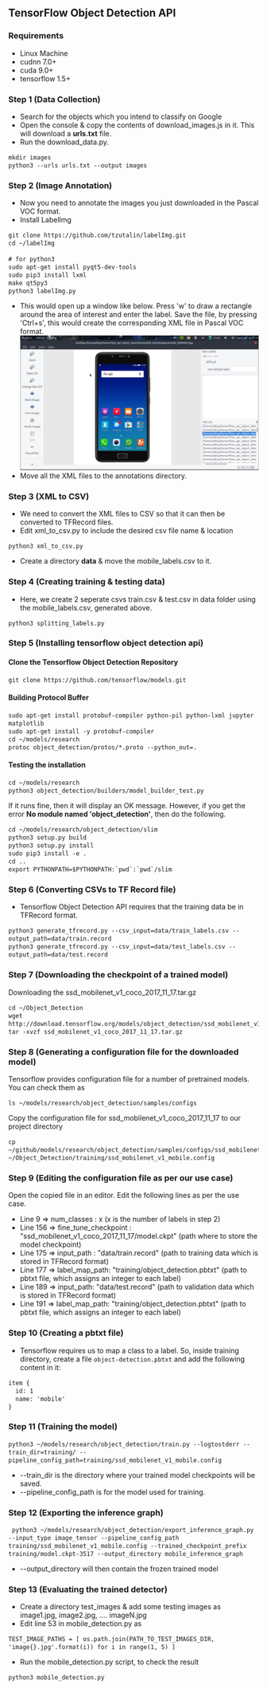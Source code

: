 ## TensorFlow Object Detection API


### Requirements
* Linux Machine
* cudnn 7.0+
* cuda 9.0+
* tensorflow 1.5+


### Step 1 (Data Collection)
* Search for the objects which you intend to classify on Google
* Open the console & copy the contents of download_images.js in it. This will download a **urls.txt** file.
* Run the download_data.py.
```
mkdir images
python3 --urls urls.txt --output images
```

### Step 2 (Image Annotation)
* Now you need to annotate the images you just downloaded in the Pascal VOC format.
* Install LabelImg
```
git clone https://github.com/tzutalin/labelImg.git
cd ~/labelImg

# for python3
sudo apt-get install pyqt5-dev-tools
sudo pip3 install lxml
make qt5py3
python3 labelImg.py
```
* This would open up a window like below. Press 'w' to draw a rectangle around the area of interest and enter the label. Save the file, by pressing 'Ctrl+s', this would create the corresponding XML file in Pascal VOC format.
![labelImg](labelimg.png)
* Move all the XML files to the annotations directory.


### Step 3 (XML to CSV)
* We need to convert the XML files to CSV so that it can then be converted to TFRecord files.
* Edit xml_to_csv.py to include the desired csv file name & location
```
python3 xml_to_csv.py
```
* Create a directory __data__ & move the mobile_labels.csv to it.

### Step 4 (Creating training & testing data)
* Here, we create 2 seperate csvs train.csv & test.csv in data folder using the mobile_labels.csv, generated above.
```
python3 splitting_labels.py
```

### Step 5 (Installing tensorflow object detection api)

#### Clone the Tensorflow Object Detection Repository
```
git clone https://github.com/tensorflow/models.git 
```
#### Building Protocol Buffer
```
sudo apt-get install protobuf-compiler python-pil python-lxml jupyter matplotlib
sudo apt-get install -y protobuf-compiler
cd ~/models/research
protoc object_detection/protos/*.proto --python_out=.
```

#### Testing the installation
```
cd ~/models/research
python3 object_detection/builders/model_builder_test.py
```
If it runs fine, then it will display an OK message. However, if you get the error __No module named 'object_detection'__, then do the following.
```
cd ~/models/research/object_detection/slim
python3 setup.py build
python3 setup.py install
sudo pip3 install -e .
cd ..
export PYTHONPATH=$PYTHONPATH:`pwd`:`pwd`/slim  
```

### Step 6 (Converting CSVs to TF Record file)
* Tensorflow Object Detection API requires that the training data be in TFRecord format.
```
python3 generate_tfrecord.py --csv_input=data/train_labels.csv --output_path=data/train.record
python3 generate_tfrecord.py --csv_input=data/test_labels.csv --output_path=data/test.record
```

### Step 7 (Downloading the checkpoint of a trained model)
Downloading the ssd_mobilenet_v1_coco_2017_11_17.tar.gz
```
cd ~/Object_Detection
wget http://download.tensorflow.org/models/object_detection/ssd_mobilenet_v1_coco_2017_11_17.tar.gz
tar -xvzf ssd_mobilenet_v1_coco_2017_11_17.tar.gz
```

### Step 8 (Generating a configuration file for the downloaded model)
Tensorflow provides configuration file for a number of pretrained models. You can check them as
```
ls ~/models/research/object_detection/samples/configs
```

Copy the configuration file for ssd_mobilenet_v1_coco_2017_11_17 to our project directory
```
cp ~/github/models/research/object_detection/samples/configs/ssd_mobilenet_v1_coco.config  ~/Object_Detection/training/ssd_mobilenet_v1_mobile.config
```

### Step 9 (Editing the configuration file as per our use case)
Open the copied file in an editor. Edit the following lines as per the use case.
* Line 9 => num_classes : x (x is the number of labels in step 2)
* Line 156 => fine_tune_checkpoint : "ssd_mobilenet_v1_coco_2017_11_17/model.ckpt" (path where to store the model checkpoint)
* Line 175 => input_path : "data/train.record" (path to training data which is stored in TFRecord format)
* Line 177 => label_map_path: "training/object_detection.pbtxt" (path to pbtxt file, which assigns an integer to each label)
* Line 189 => input_path: "data/test.record" (path to validation data which is stored in TFRecord format)
* Line 191 => label_map_path: "training/object_detection.pbtxt" (path to pbtxt file, which assigns an integer to each label)


### Step 10 (Creating a pbtxt file)
* Tensorflow requires us to map a class to a label. So, inside training directory, create a file `object-detection.pbtxt` and add the following content in it:
```
item {
  id: 1
  name: 'mobile'
}
```

### Step 11 (Training the model)
```
python3 ~/models/research/object_detection/train.py --logtostderr --train_dir=training/ --pipeline_config_path=training/ssd_mobilenet_v1_mobile.config
```
* --train_dir is the directory where your trained model checkpoints will be saved.
* --pipeline_config_path is for the model used for training.


### Step 12 (Exporting the inference graph)
```
 python3 ~/models/research/object_detection/export_inference_graph.py --input_type image_tensor --pipeline_config_path training/ssd_mobilenet_v1_mobile.config --trained_checkpoint_prefix training/model.ckpt-3517 --output_directory mobile_inference_graph
```
* --output_directory will then contain the frozen trained model 

### Step 13 (Evaluating the trained detector)
* Create a directory test_images & add some testing images as image1.jpg, image2.jpg, .... imageN.jpg
* Edit line 53 in mobile_detection.py as 

```
TEST_IMAGE_PATHS = [ os.path.join(PATH_TO_TEST_IMAGES_DIR, 'image{}.jpg'.format(i)) for i in range(1, 5) ]
```
* Run the mobile_detection.py script, to check the result
```
python3 mobile_detection.py
```
